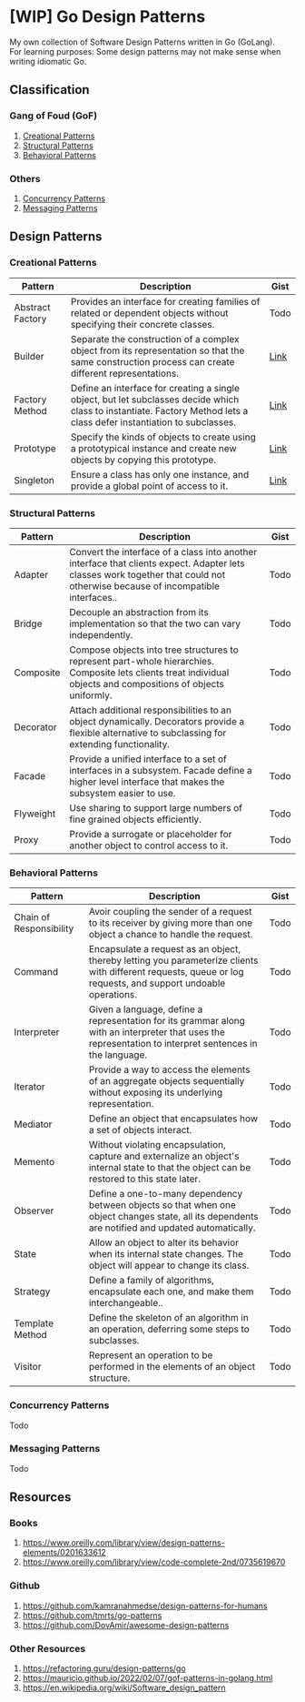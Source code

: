 # [WIP] Go Design Patterns

My own collection of Software Design Patterns written in Go (GoLang).  
For learning purposes: Some design patterns may not make sense when writing idiomatic Go.

## Classification

### Gang of Foud (GoF)

1. [Creational Patterns](#creational-patterns)
2. [Structural Patterns](#structural-patterns)
3. [Behavioral Patterns](#behavioral-patterns)

### Others

1. [Concurrency Patterns](#concurrency-patterns)
2. [Messaging Patterns](#messaging-patterns)

## Design Patterns

### Creational Patterns

| Pattern          | Description  | Gist |
| -----------------| ------------ | ---- |
| Abstract Factory | Provides an interface for creating families of related or dependent objects without specifying their concrete classes. | Todo |
| Builder          | Separate the construction of a complex object from its representation so that the same construction process can create different representations. | [Link](https://gist.github.com/maxclav/b982bfd7da5f4aa9f03bb5877c02b958) |
| Factory Method   | Define an interface for creating a single object, but let subclasses decide which class to instantiate. Factory Method lets a class defer instantiation to subclasses. | [Link](https://gist.github.com/maxclav/0e5dd39ba014a4bcfd67fc10f6096d22) |
| Prototype        | Specify the kinds of objects to create using a prototypical instance and create new objects by copying this prototype. | [Link](https://gist.github.com/maxclav/b669496c49eea3c404c6dd529699e65d) |
| Singleton        | Ensure a class has only one instance, and provide a global point of access to it. | [Link](https://gist.github.com/maxclav/2200c92d3cf3ed362b90d1fae0bdd03f) |

### Structural Patterns

| Pattern   | Description  | Gist |
| --------- | ------------ | ---- |
| Adapter   | Convert the interface of a class into another interface that clients expect. Adapter lets classes work together that could not otherwise because of incompatible interfaces.. | Todo  |
| Bridge    | Decouple an abstraction from its implementation so that the two can vary independently. | Todo  |
| Composite | Compose objects into tree structures to represent part-whole hierarchies. Composite lets clients treat individual objects and compositions of objects uniformly. | Todo  |
| Decorator | Attach additional responsibilities to an object dynamically. Decorators provide a flexible alternative to subclassing for extending functionality. | Todo  |
| Facade    | Provide a unified interface to a set of interfaces in a subsystem. Facade define a higher level interface that makes the subsystem easier to use. | Todo  |
| Flyweight | Use sharing to support large numbers of fine grained objects efficiently. | Todo  |
| Proxy     | Provide a surrogate or placeholder for another object to control access to it. | Todo  |

### Behavioral Patterns

| Pattern                 | Description  | Gist |
| ----------------------- | ------------ | ---- |
| Chain of Responsibility | Avoir coupling the sender of a request to its receiver by giving more than one object a chance to handle the request. | Todo  |
| Command                 | Encapsulate a request as an object, thereby letting you parameterize clients with different requests, queue or log requests, and support undoable operations. | Todo  |
| Interpreter             | Given a language, define a representation for its grammar along with an interpreter that uses the representation to interpret sentences in the language. | Todo  |
| Iterator                | Provide a way to access the elements of an aggregate objects sequentially without exposing its underlying representation. | Todo  |
| Mediator                | Define an object that encapsulates how a set of objects interact. | Todo  |
| Memento                 | Without violating encapsulation, capture and externalize an object's internal state to that the object can be restored to this state later. | Todo  |
| Observer                | Define a one-to-many dependency between objects so that when one object changes state, all its dependents are notified and updated automatically. | Todo  |
| State                   | Allow an object to alter its behavior when its internal state changes. The object will appear to change its class. | Todo  |
| Strategy                | Define a family of algorithms, encapsulate each one, and make them interchangeable.. | Todo  |
| Template Method         | Define the skeleton of an algorithm in an operation, deferring some steps to subclasses. | Todo  |
| Visitor                 | Represent an operation to be performed in the elements of an object structure. | Todo  |

### Concurrency Patterns

Todo

### Messaging Patterns

Todo

## Resources

### Books

1. <https://www.oreilly.com/library/view/design-patterns-elements/0201633612>
2. <https://www.oreilly.com/library/view/code-complete-2nd/0735619670>

### Github

1. <https://github.com/kamranahmedse/design-patterns-for-humans>
2. <https://github.com/tmrts/go-patterns>
3. <https://github.com/DovAmir/awesome-design-patterns>

### Other Resources

1. <https://refactoring.guru/design-patterns/go>
2. <https://mauricio.github.io/2022/02/07/gof-patterns-in-golang.html>
3. <https://en.wikipedia.org/wiki/Software_design_pattern>
